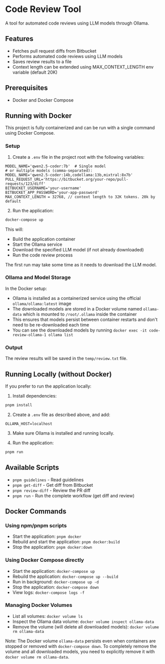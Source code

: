 # Code Review Tool

A tool for automated code reviews using LLM models through Ollama.

## Features

- Fetches pull request diffs from Bitbucket
- Performs automated code reviews using LLM models
- Saves review results to a file
-  Context length can be extended using MAX_CONTEXT_LENGTH env variable (default 20K)

## Prerequisites

- Docker and Docker Compose

## Running with Docker

This project is fully containerized and can be run with a single command using Docker Compose.

### Setup

1. Create a `.env` file in the project root with the following variables:

```
MODEL_NAME='qwen2.5-coder:7b'  # Single model
# or multiple models (comma-separated):
MODEL_NAME='qwen2.5-coder:14b,codellama:13b,mixtral:8x7b'
PULL_REQUEST_URL='https://bitbucket.org/your-repo/pull-requests/123/diff'
BITBUCKET_USERNAME='your-username'
BITBUCKET_APP_PASSWORD='your-app-password'
MAX_CONTEXT_LENGTH = 32768, // context length to 32K tokens. 20k by default
```

2. Run the application:

```bash
docker-compose up
```

This will:
- Build the application container
- Start the Ollama service
- Download the specified LLM model (if not already downloaded)
- Run the code review process

The first run may take some time as it needs to download the LLM model.

### Ollama and Model Storage

In the Docker setup:
- Ollama is installed as a containerized service using the official `ollama/ollama:latest` image
- The downloaded models are stored in a Docker volume named `ollama-data` which is mounted to `/root/.ollama` inside the container
- This ensures that models persist between container restarts and don't need to be re-downloaded each time
- You can see the downloaded models by running `docker exec -it code-review-ollama-1 ollama list`

### Output

The review results will be saved in the `temp/review.txt` file.

## Running Locally (without Docker)

If you prefer to run the application locally:

1. Install dependencies:

```bash
pnpm install
```

2. Create a `.env` file as described above, and add:

```
OLLAMA_HOST=localhost
```

3. Make sure Ollama is installed and running locally.

4. Run the application:

```bash
pnpm run
```

## Available Scripts

- `pnpm guidelines` - Read guidelines
- `pnpm get-diff` - Get diff from Bitbucket
- `pnpm review-diff` - Review the PR diff
- `pnpm run` - Run the complete workflow (get diff and review)

## Docker Commands

### Using npm/pnpm scripts

- Start the application: `pnpm docker`
- Rebuild and start the application: `pnpm docker:build`
- Stop the application: `pnpm docker:down`

### Using Docker Compose directly

- Start the application: `docker-compose up`
- Rebuild the application: `docker-compose up --build`
- Run in background: `docker-compose up -d`
- Stop the application: `docker-compose down`
- View logs: `docker-compose logs -f`

### Managing Docker Volumes

- List all volumes: `docker volume ls`
- Inspect the Ollama data volume: `docker volume inspect ollama-data`
- Remove the volume (will delete all downloaded models): `docker volume rm ollama-data`

Note: The Docker volume `ollama-data` persists even when containers are stopped or removed with `docker-compose down`. To completely remove the volume and all downloaded models, you need to explicitly remove it with `docker volume rm ollama-data`.
